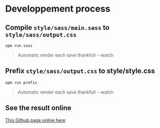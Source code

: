 # Developpement process
## Compile `style/sass/main.sass` to `style/sass/output.css`
`npm run sass`
>Automatic render each save thankfull --watch

## Prefix `style/sass/output.css` to style/style.css
`npm run prefix`
>Automatic render each save thankfull --watch

## See the result online
[This Github page online here](https://kevindeazevedo.github.io/Ohmyfood-p3-OC/)